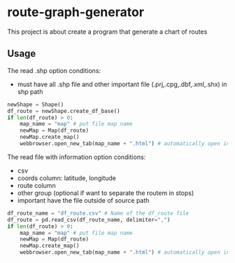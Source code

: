 # route-graph-generator
This project is about create a program that generate a chart of routes

## Usage

The read .shp option
conditions:
- must have all .shp file and other important file (.prj,.cpg,.dbf,.xml,.shx) in shp path

```python
newShape = Shape()
df_route = newShape.create_df_base()
if len(df_route) > 0:
    map_name = "map" # put file map name
    newMap = Map(df_route) 
    newMap.create_map()
    webbrowser.open_new_tab(map_name + ".html") # automatically open in browser
```

The read file with information option
conditions:
- csv
- coords column: latitude, longitude
- route column
- other group (optional if want to separate the routem in stops)
- important have the file outside of source path

```python
df_route_name = "df_route.csv" # Name of the df_route file
df_route = pd.read_csv(df_route_name, delimiter=",")
if len(df_route) > 0:
    map_name = "map" # put file map name
    newMap = Map(df_route) 
    newMap.create_map()
    webbrowser.open_new_tab(map_name + ".html") # automatically open in browser
```
